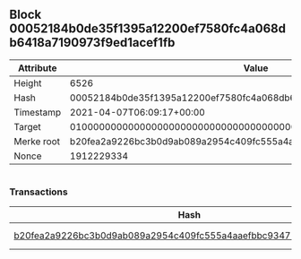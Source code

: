 ## Block 00052184b0de35f1395a12200ef7580fc4a068db6418a7190973f9ed1acef1fb

Attribute | Value
--- | ---
Height | 6526
Hash | 00052184b0de35f1395a12200ef7580fc4a068db6418a7190973f9ed1acef1fb
Timestamp | 2021-04-07T06:09:17+00:00
Target | 0100000000000000000000000000000000000000000000000000000000000000
Merke root | b20fea2a9226bc3b0d9ab089a2954c409fc555a4aaefbbc93471725e0240c993
Nonce | 1912229334

```

```

### Transactions

Hash | Amount
--- | ---
[b20fea2a9226bc3b0d9ab089a2954c409fc555a4aaefbbc93471725e0240c993](b20fea2a9226bc3b0d9ab089a2954c409fc555a4aaefbbc93471725e0240c993.md) | 10.00000000 SKEPTI 
